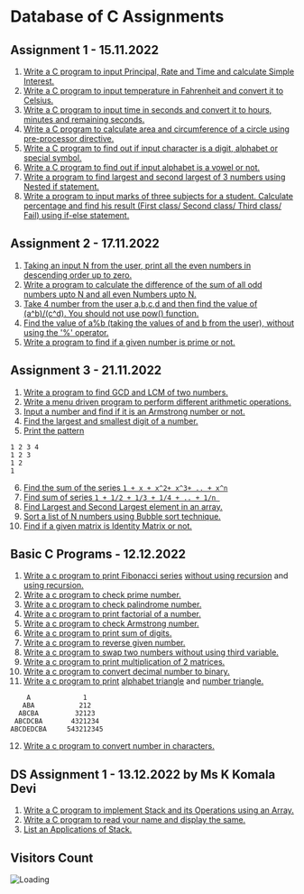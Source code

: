 Database of C Assignments
============================


Assignment 1 - 15.11.2022
---------------------------

1. [Write a C program to input Principal, Rate and Time and calculate Simple Interest.](https://github.com/noobshubham/C-Assignments/blob/master/Assignment%201%20-%2015.11.2022/simple_intrest.c)
2. [Write a C program to input temperature in Fahrenheit and convert it to Celsius.](https://github.com/noobshubham/C-Assignments/blob/master/Assignment%201%20-%2015.11.2022/convert_temps.c)
3. [Write a C program to input time in seconds and convert it to hours, minutes and remaining seconds.](https://github.com/noobshubham/C-Assignments/blob/master/Assignment%201%20-%2015.11.2022/convert_time.c)
4. [Write a C program to calculate area and circumference of a circle using pre-processor directive.](https://github.com/noobshubham/C-Assignments/blob/master/Assignment%201%20-%2015.11.2022/circle_area_circumferance.c)
5. [Write a C program to find out if input character is a digit, alphabet or special symbol.](https://github.com/noobshubham/C-Assignments/blob/master/Assignment%201%20-%2015.11.2022/recognize_char.c)
6. [Write a C program to find out if input alphabet is a vowel or not.](https://github.com/noobshubham/C-Assignments/blob/master/Assignment%201%20-%2015.11.2022/vowels_check.c)
7. [Write a program to find largest and second largest of 3 numbers using Nested if statement.](https://github.com/noobshubham/C-Assignments/blob/master/Assignment%201%20-%2015.11.2022/find_largest.c)
8. [Write a program to input marks of three subjects for a student. Calculate percentage and find his result (First class/ Second class/ Third class/ Fail) using if-else statement.](https://github.com/noobshubham/C-Assignments/blob/master/Assignment%201%20-%2015.11.2022/cal_percentage.c)


Assignment 2 - 17.11.2022
---------------------------

1. [Taking an input N from the user, print all the even numbers in descending order up to zero.](https://github.com/noobshubham/C-Assignments/blob/master/Assignment%202%20-%2017.11.2022/desc_even_number.c)
2. [Write a program to calculate the difference of the sum of all odd numbers upto N and all even Numbers upto N.](https://github.com/noobshubham/C-Assignments/blob/master/Assignment%202%20-%2017.11.2022/sum_of_odd_even.c)
3. [Take 4 number from the user a,b,c,d and then find the value of (a^b)/(c^d). You should not use pow() function.](https://github.com/noobshubham/C-Assignments/blob/master/Assignment%202%20-%2017.11.2022/alt_of_pow.c)
4. [Find the value of a%b (taking the values of and b from the user), without using the '%' operator.](https://github.com/noobshubham/C-Assignments/blob/master/Assignment%202%20-%2017.11.2022/find_value_of_a_mod_b.c)
5. [Write a program to find if a given number is prime or not.](https://github.com/noobshubham/C-Assignments/blob/master/Assignment%202%20-%2017.11.2022/find_prime_number.c)


Assignment 3 - 21.11.2022
---------------------------

1. [Write a program to find GCD and LCM of two numbers.](https://github.com/noobshubham/C-Assignments/blob/master/Assignment%203%20-%2021.11.2022/gcd_n_lcm.c)
2. [Write a menu driven program to perform different arithmetic operations.](https://github.com/noobshubham/C-Assignments/blob/master/Assignment%203%20-%2021.11.2022/arithmetic_operation.c)
3. [Input a number and find if it is an Armstrong number or not.](https://github.com/noobshubham/C-Assignments/blob/master/Assignment%203%20-%2021.11.2022/armstrong_number.c)
4. [Find the largest and smallest digit of a number.](https://github.com/noobshubham/C-Assignments/blob/master/Assignment%203%20-%2021.11.2022/largestAndSmallest.c)
5. [Print the pattern](https://github.com/noobshubham/C-Assignments/blob/master/Assignment%203%20-%2021.11.2022/pattern.c)
```
1 2 3 4
1 2 3
1 2
1
```
6. [Find the sum of the series ```1 + x + x^2+ x^3+ .. + x^n```](https://github.com/noobshubham/C-Assignments/blob/master/Assignment%203%20-%2021.11.2022/sum_of_series_x_pow_n.c)
7. [Find sum of series ```1 + 1/2 + 1/3 + 1/4 + .. + 1/n ```](https://github.com/noobshubham/C-Assignments/blob/master/Assignment%203%20-%2021.11.2022/sum_of_series_one_by_n.c)
8. [Find Largest and Second Largest element in an array.](https://github.com/noobshubham/C-Assignments/blob/master/Assignment%203%20-%2021.11.2022/largest_n_second_largest_in_array.c)
9. [Sort a list of N numbers using Bubble sort technique.](https://github.com/noobshubham/C-Assignments/blob/master/Assignment%203%20-%2021.11.2022/bubble_sort.c)
10. [Find if a given matrix is Identity Matrix or not.](https://github.com/noobshubham/C-Assignments/blob/master/Assignment%203%20-%2021.11.2022/IsIdentityMatrix.c)

Basic C Programs - 12.12.2022
---------------------------

1. [Write a c program to print Fibonacci series](https://github.com/noobshubham/C-Assignments/blob/master/Basic%20C%20Programs%20-%2012.12.2022/fibonacci_series.c) [without using recursion](https://github.com/noobshubham/C-Assignments/blob/d953766449e4e6894894bd3d3b306bd9db9a3332/Basic%20C%20Programs%20-%2012.12.2022/fibonacci_series.c#L13-L27) and [using recursion.](https://github.com/noobshubham/C-Assignments/blob/d953766449e4e6894894bd3d3b306bd9db9a3332/Basic%20C%20Programs%20-%2012.12.2022/fibonacci_series.c#L6-L11)
2. [Write a c program to check prime number.](https://github.com/noobshubham/C-Assignments/blob/master/Basic%20C%20Programs%20-%2012.12.2022/prime_number.c)
3. [Write a c program to check palindrome number.](https://github.com/noobshubham/C-Assignments/blob/master/Basic%20C%20Programs%20-%2012.12.2022/palindrome_number.c)
4. [Write a c program to print factorial of a number.](https://github.com/noobshubham/C-Assignments/blob/master/Basic%20C%20Programs%20-%2012.12.2022/factorial_number.c)
5. [Write a c program to check Armstrong number.](https://github.com/noobshubham/C-Assignments/blob/master/Basic%20C%20Programs%20-%2012.12.2022/armstrong_number.c)
6. [Write a c program to print sum of digits.](https://github.com/noobshubham/C-Assignments/blob/master/Basic%20C%20Programs%20-%2012.12.2022/sum_of_digits.c)
7. [Write a c program to reverse given number.](https://github.com/noobshubham/C-Assignments/blob/master/Basic%20C%20Programs%20-%2012.12.2022/reverse_number.c)
8. [Write a c program to swap two numbers without using third variable.](https://github.com/noobshubham/C-Assignments/blob/master/Basic%20C%20Programs%20-%2012.12.2022/swap_numbers.c)
9. [Write a c program to print multiplication of 2 matrices.](https://github.com/noobshubham/C-Assignments/blob/master/Basic%20C%20Programs%20-%2012.12.2022/matrix_addition.c)
10. [Write a c program to convert decimal number to binary.](https://github.com/noobshubham/C-Assignments/blob/master/Basic%20C%20Programs%20-%2012.12.2022/decimal_to_binary.c)
11. [Write a c program to print](https://github.com/noobshubham/C-Assignments/blob/master/Basic%20C%20Programs%20-%2012.12.2022/print_triangle.c) [alphabet triangle](https://github.com/noobshubham/C-Assignments/blob/af709477a31df0fbe549e61342df317aeafbd9fd/Basic%20C%20Programs%20-%2012.12.2022/print_triangle.c#L11-L23) and [number triangle.](https://github.com/noobshubham/C-Assignments/blob/af709477a31df0fbe549e61342df317aeafbd9fd/Basic%20C%20Programs%20-%2012.12.2022/print_triangle.c#L25-L37)
```
    A             1
   ABA           212
  ABCBA         32123
 ABCDCBA       4321234
ABCDEDCBA     543212345
```
12. [Write a c program to convert number in characters.](https://github.com/noobshubham/C-Assignments/blob/master/Basic%20C%20Programs%20-%2012.12.2022/convert_number_in_chars.c)


DS Assignment 1 - 13.12.2022 by Ms K Komala Devi
--------------------------------------------------

1. [Write a C program to implement Stack and its Operations using an Array.](https://github.com/noobshubham/C-Assignments/blob/master/DS%20Assignment%201%20-%2013.12.2022%20by%20Ms%20K%20Komala%20Devi/stack_n_its_operation.c)
2. [Write a C program to read your  name and display the same.](https://github.com/noobshubham/C-Assignments/blob/master/DS%20Assignment%201%20-%2013.12.2022%20by%20Ms%20K%20Komala%20Devi/display_name.c)
3. [List an Applications of Stack.](https://github.com/noobshubham/C-Assignments/blob/master/DS%20Assignment%201%20-%2013.12.2022%20by%20Ms%20K%20Komala%20Devi/ApplicationOfStack.md)


Visitors Count
------------------

<img align="left" src = "https://profile-counter.glitch.me/C-Assignments/count.svg" alt ="Loading">

